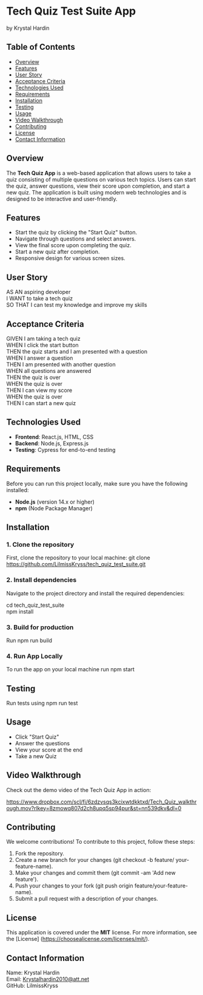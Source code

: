 # Tech Quiz Test Suite App

by Krystal Hardin

## Table of Contents

- [Overview](overview)
- [Features](#features)
- [User Story](#user-story)
- [Acceptance Criteria](#acceptance-criteria)
- [Technologies Used](#technologies-used)
- [Requirements](#requirements)
- [Installation](#installation)
- [Testing](#testing)
- [Usage](#usage)
- [Video Walkthrough](#video-walkthrough)
- [Contributing](#contributing)
- [License](#license)
- [Contact Information](#contact-information)

## Overview

The **Tech Quiz App** is a web-based application that allows users to take a quiz consisting of multiple questions on various tech topics. Users can start the quiz, answer questions, view their score upon completion, and start a new quiz. The application is built using modern web technologies and is designed to be interactive and user-friendly.

## Features

- Start the quiz by clicking the "Start Quiz" button.
- Navigate through questions and select answers.
- View the final score upon completing the quiz.
- Start a new quiz after completion.
- Responsive design for various screen sizes.

## User Story

AS AN aspiring developer<br>
I WANT to take a tech quiz<br>
SO THAT I can test my knowledge and improve my skills

## Acceptance Criteria

GIVEN I am taking a tech quiz<br>
WHEN I click the start button<br>
THEN the quiz starts and I am presented with a question<br>
WHEN I answer a question<br>
THEN I am presented with another question<br>
WHEN all questions are answered<br>
THEN the quiz is over<br>
WHEN the quiz is over<br>
THEN I can view my score<br>
WHEN the quiz is over<br>
THEN I can start a new quiz

## Technologies Used

- **Frontend**: React.js, HTML, CSS
- **Backend**: Node.js, Express.js
- **Testing**: Cypress for end-to-end testing

## Requirements

Before you can run this project locally, make sure you have the following installed:

- **Node.js** (version 14.x or higher)
- **npm** (Node Package Manager)

## Installation

### 1. Clone the repository

First, clone the repository to your local machine:
git clone https://github.com/LilmissKryss/tech_quiz_test_suite.git

### 2. Install dependencies

Navigate to the project directory and install the required dependencies:

cd tech_quiz_test_suite <br>
npm install

### 3. Build for production

Run npm run build

### 4. Run App Locally

To run the app on your local machine run npm start

## Testing

Run tests using npm run test

## Usage

- Click "Start Quiz"
- Answer the questions
- View your score at the end
- Take a new Quiz

## Video Walkthrough

Check out the demo video of the Tech Quiz App in action:

https://www.dropbox.com/scl/fi/6zdzvsqs3kcixwtdkktxd/Tech_Quiz_walkthrough.mov?rlkey=8zmowq807d2ch8upq5sp94pur&st=nn539dkv&dl=0

## Contributing

We welcome contributions! To contribute to this project, follow these steps:

1. Fork the repository.
2. Create a new branch for your changes (git checkout -b feature/ your-feature-name).
3. Make your changes and commit them (git commit -am 'Add new feature').
4. Push your changes to your fork (git push origin feature/your-feature-name).
5. Submit a pull request with a description of your changes.

## License

This application is covered under the **MIT** license.
For more information, see the [License]
(https://choosealicense.com/licenses/mit/).

## Contact Information

Name: Krystal Hardin <br>
Email: Krystalhardin2010@att.net<br>
GitHub: LilmissKryss
